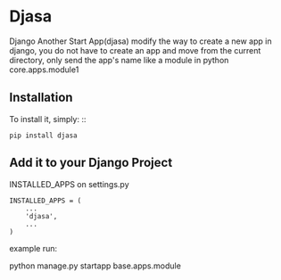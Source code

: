 Djasa
=====

Django Another Start App(djasa) modify the way to create a new app in django, 
you do not have to create an app and move from the current directory, 
only send the app's name like a module in python core.apps.module1

Installation
------------

To install it, simply: ::

    pip install djasa

## Add it to your Django Project

INSTALLED_APPS on settings.py

    INSTALLED_APPS = (
        ...
        'djasa',
        ...
    )

example run:

python manage.py startapp base.apps.module